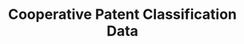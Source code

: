 ---
bigquery: https://console.cloud.google.com/bigquery?p=patents-public-data&d=cpc&page=dataset
citation: '“Cooperative Patent Classification” by the EPO and USPTO, for public use. '
contributors: EPO, USPTO
cost: None
description: Cooperative Patent Classification Data contains the scheme and definitions
  of the Cooperative Patent Classification system for classifying patent documents.
  The CPC is the result of a partnership between the EPO and the USPTO in their joint
  effort to develop a common, internationally compatible classification system for
  technical documents, in particular patent publications, which will be used by both
  offices in the patent granting process
documentation: https://www.cooperativepatentclassification.org/cpcSchemeAndDefinitions
last_edit: Mon, 04 Apr 2022 19:07:06 GMT
location: https://www.cooperativepatentclassification.org/index
maintained_by: USPTO, EPO
schema_fields: '[''title_full'', ''informative_references'', ''residualReferences'',
  ''not_allocatable'', ''status'', ''symbol'', ''breakdown_code'', ''limiting_references'',
  ''informativeReferences'', ''residual_references'', ''date_revised'', ''limitingReferences'',
  ''childGroups'', ''ipcConcordant'', ''titleFull'', ''definition'', ''level'', ''child_groups'',
  ''parents'', ''synonyms'', ''breakdownCode'', ''applicationReferences'', ''dateRevised'',
  ''notAllocatable'', ''additional_only'', ''title_part'', ''children'', ''sizeCache'',
  ''titlePart'', ''ipc_concordant'', ''glossary'', ''application_references'']'
shortname: cooperative_patent_classification
tags:
- patents
- science
title: Cooperative Patent Classification Data
uuid: 984374a7-16e9-4b35-9445-458daceb01bf
---